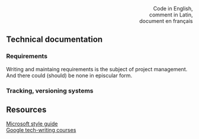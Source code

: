 <p dir="rtl">,Code in English<br/>,comment in Latin<br/>document en français</p>

## Technical documentation

### Requirements

Writing and maintaing requirements is the subject of project management. And there could (should) be none in episcular form.

### Tracking, versioning systems

## Resources

[Microsoft style guide](https://learn.microsoft.com/en-us/style-guide/welcome/)\
[Google tech-writing courses](https://developers.google.com/tech-writing/overview)


